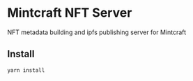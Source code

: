 # Mintcraft NFT Server

NFT metadata building and ipfs publishing server for Mintcraft

## Install

```bash
yarn install
```

